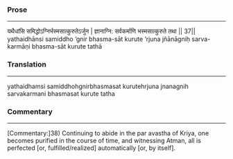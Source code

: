 ### Prose 
 --- 
यथैधांसि समिद्धोऽग्निर्भस्मसात्कुरुतेऽर्जुन |
ज्ञानाग्नि: सर्वकर्माणि भस्मसात्कुरुते तथा || 37||
yathaidhānsi samiddho ’gnir bhasma-sāt kurute ’rjuna
jñānāgniḥ sarva-karmāṇi bhasma-sāt kurute tathā

### Translation 
 --- 
yathaidhamsi samiddhohgnirbhasmasat kurutehrjuna jnanagnih sarvakarmani bhasmasat kurute tatha

### Commentary 
 --- 
[Commentary:]38) Continuing to abide in the par avastha of Kriya, one becomes purified in the course of time, and witnessing Atman, all is perfected [or, fulfilled/realized] automatically [or, by itself].